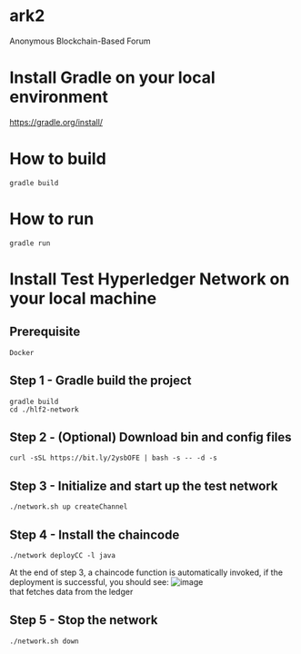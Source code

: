 # ark2
Anonymous Blockchain-Based Forum

# Install Gradle on your local environment
https://gradle.org/install/

# How to build
```
gradle build
```

# How to run
```
gradle run
```

# Install Test Hyperledger Network on your local machine
## Prerequisite 
```
Docker
```

## Step 1 - Gradle build the project
```
gradle build
cd ./hlf2-network
```

## Step 2 - (Optional) Download bin and config files
```
curl -sSL https://bit.ly/2ysbOFE | bash -s -- -d -s
```

## Step 3 - Initialize and start up the test network
```
./network.sh up createChannel
```

## Step 4 - Install the chaincode
```
./network deployCC -l java
```
At the end of step 3, a chaincode function is automatically invoked, if the deployment is successful, you should see:
![image](https://user-images.githubusercontent.com/19659223/113533938-3d8d3300-959d-11eb-94d2-183453de5291.png)
<br /> that fetches data from the ledger

## Step 5 - Stop the network
```
./network.sh down
```